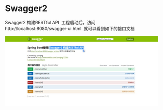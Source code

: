 # Swagger2
  
  Swagger2 构建RESTful API
  工程启动后，访问 http://localhost:8080/swagger-ui.html  就可以看到如下的接口文档
 

  ![image](https://github.com/zuoqing135du/Swagger2/blob/master/a7cdb863ly1fm892lf6tjj211u0hfmyp.jpg?raw=true)
  

